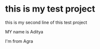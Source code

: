 # this is my test project

this is my second line of this test project

MY name is Aditya

I'm from Agra

